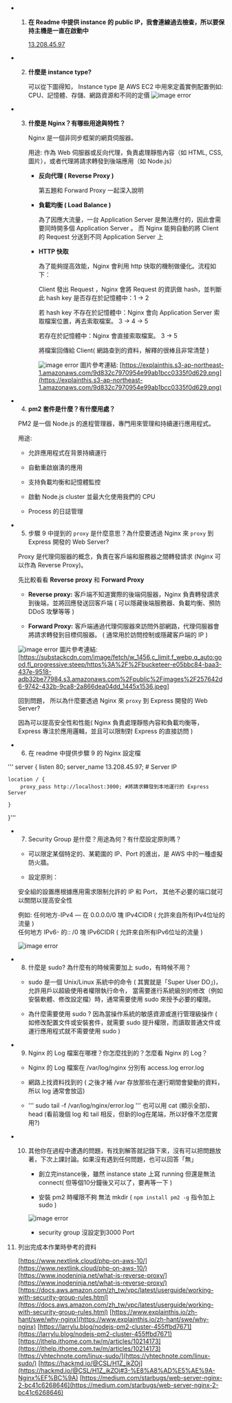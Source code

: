 * 1. **在 Readme 中提供 instance 的 public IP，我會連線過去檢查，所以要保持主機是一直在啟動中**

        [13.208.45.97](http://13.208.45.97)
        
* 2. **什麼是 instance type?**

        可以從下圖得知， Instance type 是 AWS EC2 中用來定義實例配置例如: CPU、記憶體、存儲、網路資源和不同的定價
        ![image error](https://github.com/yumyuu/git-practice/blob/main/image/hw4-ec2/1.png)

* 3. **什麼是 Nginx？有哪些用途與特性？**

        Nginx 是一個非同步框架的網頁伺服器。
        
        用途: 作為 Web 伺服器或反向代理，負責處理靜態內容（如 HTML, CSS, 圖片），或者代理將請求轉發到後端應用（如 Node.js）

        * **反向代理 ( Reverse Proxy )**

            第五題和 Forward Proxy 一起深入說明

        * **負載均衡 ( Load Balance )**

            為了因應大流量，一台 Application Server 是無法應付的，因此會需要同時開多個 Application Server 。
            而 Nginx 能夠自動的將 Client 的 Request 分送到不同 Application Server 上

        * **HTTP 快取**

            為了能夠提高效能，Nginx 會利用 http 快取的機制做優化。流程如下：

            Client 發出 Request ，Nginx 會將 Request 的資訊做 hash，並判斷此 hash key 是否存在於記憶體中：1 -> 2

            若 hash key 不存在於記憶體中：Nginx 會向 Application Server 索取檔案位置，再去索取檔案。 3 -> 4 -> 5

            若存在於記憶體中：Nginx 會直接索取檔案。 3 -> 5

            將檔案回傳給 Client( 網路查到的資料，解釋的很棒且非常清楚 )

            ![image error](https://github.com/yumyuu/git-practice/blob/main/image/hw4-ec2/2.png)
            圖片參考連結: [https://explainthis.s3-ap-northeast-1.amazonaws.com/9d832c7970954e99ab1bcc0335f0d629.png](https://explainthis.s3-ap-northeast-1.amazonaws.com/9d832c7970954e99ab1bcc0335f0d629.png)

* 4. **pm2 套件是什麼？有什麼用處？**

    PM2 是一個 Node.js 的進程管理器，專門用來管理和持續運行應用程式。

    用途:

    * 允許應用程式在背景持續運行

    * 自動重啟崩潰的應用

    * 支持負載均衡和記憶體監控

    * 啟動 Node.js cluster 並最大化使用我們的 CPU

    * Process 的日誌管理


* 5. 步驟 9 中提到的 `proxy` 是什麼意思？為什麼要透過 Nginx 來 `proxy` 到 Express 開發的 Web Server?

    Proxy 是代理伺服器的概念，負責在客戶端和服務器之間轉發請求 (Nginx 可以作為 Reverse Proxy)。

    先比較看看 **Reverse proxy** 和 **Forward Proxy** 

    *  **Reverse proxy:** 客戶端不知道實際的後端伺服器，Nginx 負責轉發請求到後端，並將回應發送回客戶端 
    ( 可以隱藏後端服務器、負載均衡、預防 DDoS 攻擊等等 )

    * **Forward Proxy:** 客戶端通過代理伺服器來訪問外部網路，代理伺服器會將請求轉發到目標伺服器。
    ( 通常用於訪問控制或隱藏客戶端的 IP )

    ![image error](https://github.com/yumyuu/git-practice/blob/main/image/hw4-ec2/5.png)
    圖片參考連結: [https://substackcdn.com/image/fetch/w_1456,c_limit,f_webp,q_auto:good,fl_progressive:steep/https%3A%2F%2Fbucketeer-e05bbc84-baa3-437e-9518-adb32be77984.s3.amazonaws.com%2Fpublic%2Fimages%2F257642d6-9742-432b-9ca8-2a866dea04dd_1445x1536.jpeg]

    回到問題， 所以為什麼要透過 Nginx 來 `proxy` 到 Express 開發的 Web Server?

    因為可以提高安全性和性能( Nginx 負責處理靜態內容和負載均衡等，Express 專注於應用邏輯，並且可以限制對 Express 的直接訪問 )

* 6. 在 readme 中提供步驟 9 的 Nginx 設定檔

''' server {
    listen 80;
    server_name 13.208.45.97; # Server IP

    location / {
        proxy_pass http://localhost:3000; #將請求轉發到本地運行的 Express Server

    }
}'''

* 7. Security Group 是什麼？用途為何？有什麼設定原則嗎？

    * 可以限定某個特定的、某範圍的 IP、Port 的進出，是 AWS 中的一種虛擬防火牆。

    * 設定原則：
    
    安全組的設置應根據應用需求限制允許的 IP 和 Port， 其他不必要的端口就可以關閉以提高安全性

    例如: 任何地方-IPv4 — 在 0.0.0.0/0 塊 IPv4CIDR ( 允許來自所有IPv4位址的流量 )<br>
    任何地方 IPv6- 的:: /0 塊 IPv6CIDR ( 允許來自所有IPv6位址的流量 )

    ![image error](https://github.com/yumyuu/git-practice/blob/main/image/hw4-ec2/4.png)

    
* 8. 什麼是 sudo? 為什麼有的時候需要加上 sudo，有時候不用？

    * sudo 是一個 Unix/Linux 系統中的命令 ( 其實就是「Super User DO」)，允許用戶以超級使用者權限執行命令，
      當需要進行系統級別的修改（例如安裝軟體、修改設定檔）時，通常需要使用 sudo 來授予必要的權限。

    * 為什麼需要使用 sudo ? 因為當操作系統的敏感資源或進行管理級操作 ( 如修改配置文件或安裝套件，就需要 sudo 提升權限，而讀取普通文件或運行應用程式就不需要使用 sudo )

* 9. Nginx 的 Log 檔案在哪裡？你怎麼找到的？怎麼看 Nginx 的 Log？

    * Nginx 的 Log 檔案在 /var/log/nginx 分別有 access.log  error.log

    * 網路上找資料找到的 ( 之後才補 /var 存放那些在運行期間會變動的資料，所以 log 通常會放這)

    * ''' sudo tail -f /var/log/nginx/error.log ''' 也可以用 cat (顯示全部)、 head (看前幾個 log 和 tail 相反，但新的log在尾端，所以好像不怎麼實用?)

* 10. 其他你在過程中遭遇的問題，有找到解答就記錄下來，沒有可以把問題放著，下次上課討論。如果沒有遇到任何問題，也可以回答「無」
        
        * 創立完instance後，雖然 instance state 上寫 running 但還是無法 connect( 但等個10分鐘後又可以了，要再等一下 )

        * 安裝 pm2 時權限不夠 無法 mkdir ( ```npm install pm2 -g``` 指令加上 sudo )

        ![image error](https://github.com/yumyuu/git-practice/blob/main/image/hw4-ec2/6.png)

        * security group 沒設定到3000 Port


11. 列出完成本作業時參考的資料

    [https://www.nextlink.cloud/php-on-aws-10/](https://www.nextlink.cloud/php-on-aws-10/)
    [https://www.inodeninja.net/what-is-reverse-proxy/](https://www.inodeninja.net/what-is-reverse-proxy/)
    [https://docs.aws.amazon.com/zh_tw/vpc/latest/userguide/working-with-security-group-rules.html](https://docs.aws.amazon.com/zh_tw/vpc/latest/userguide/working-with-security-group-rules.html)
    [https://www.explainthis.io/zh-hant/swe/why-nginx](https://www.explainthis.io/zh-hant/swe/why-nginx)
    [https://larrylu.blog/nodejs-pm2-cluster-455ffbd7671](https://larrylu.blog/nodejs-pm2-cluster-455ffbd7671)
    [https://ithelp.ithome.com.tw/m/articles/10214173](https://ithelp.ithome.com.tw/m/articles/10214173)
    [https://yhtechnote.com/linux-sudo/](https://yhtechnote.com/linux-sudo/)
    [https://hackmd.io/@CSL/H1Z_ikZOj](https://hackmd.io/@CSL/H1Z_ikZOj#3-%E8%A8%AD%E5%AE%9A-Nginx%EF%BC%9A)
    [https://medium.com/starbugs/web-server-nginx-2-bc41c6268646](https://medium.com/starbugs/web-server-nginx-2-bc41c6268646)
